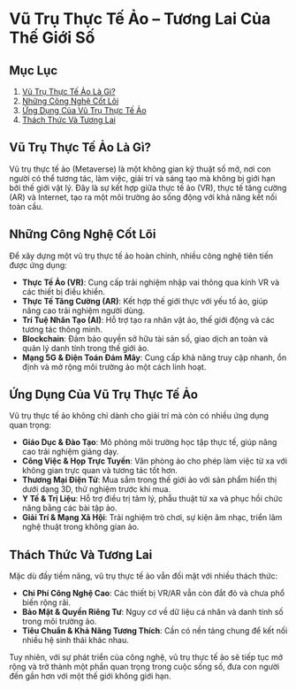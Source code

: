 # Vũ Trụ Thực Tế Ảo – Tương Lai Của Thế Giới Số  

## Mục Lục  
1. [Vũ Trụ Thực Tế Ảo Là Gì?](#vu-tru-thuc-te-ao-la-gi)  
2. [Những Công Nghệ Cốt Lõi](#nhung-cong-nghe-cot-loi)  
3. [Ứng Dụng Của Vũ Trụ Thực Tế Ảo](#ung-dung-cua-vu-tru-thuc-te-ao)  
4. [Thách Thức Và Tương Lai](#thach-thuc-va-tuong-lai)  

## Vũ Trụ Thực Tế Ảo Là Gì?  
Vũ trụ thực tế ảo (Metaverse) là một không gian kỹ thuật số mở, nơi con người có thể tương tác, làm việc, giải trí và sáng tạo mà không bị giới hạn bởi thế giới vật lý. Đây là sự kết hợp giữa thực tế ảo (VR), thực tế tăng cường (AR) và Internet, tạo ra một môi trường ảo sống động với khả năng kết nối toàn cầu.  

## Những Công Nghệ Cốt Lõi  
Để xây dựng một vũ trụ thực tế ảo hoàn chỉnh, nhiều công nghệ tiên tiến được ứng dụng:  
- **Thực Tế Ảo (VR)**: Cung cấp trải nghiệm nhập vai thông qua kính VR và các thiết bị điều khiển.  
- **Thực Tế Tăng Cường (AR)**: Kết hợp thế giới thực với yếu tố ảo, giúp nâng cao trải nghiệm người dùng.  
- **Trí Tuệ Nhân Tạo (AI)**: Hỗ trợ tạo ra nhân vật ảo, thế giới động và các tương tác thông minh.  
- **Blockchain**: Đảm bảo quyền sở hữu tài sản số, giao dịch an toàn và quản lý danh tính trong thế giới ảo.  
- **Mạng 5G & Điện Toán Đám Mây**: Cung cấp khả năng truy cập nhanh, ổn định và mở rộng môi trường ảo một cách linh hoạt.  

## Ứng Dụng Của Vũ Trụ Thực Tế Ảo  
Vũ trụ thực tế ảo không chỉ dành cho giải trí mà còn có nhiều ứng dụng quan trọng:  
- **Giáo Dục & Đào Tạo**: Mô phỏng môi trường học tập thực tế, giúp nâng cao trải nghiệm giảng dạy.  
- **Công Việc & Họp Trực Tuyến**: Văn phòng ảo cho phép làm việc từ xa với không gian trực quan và tương tác tốt hơn.  
- **Thương Mại Điện Tử**: Mua sắm trong thế giới ảo với sản phẩm hiển thị dưới dạng 3D, thử nghiệm trước khi mua.  
- **Y Tế & Trị Liệu**: Hỗ trợ điều trị tâm lý, phẫu thuật từ xa và phục hồi chức năng bằng các bài tập ảo.  
- **Giải Trí & Mạng Xã Hội**: Trải nghiệm trò chơi, sự kiện âm nhạc, triển lãm nghệ thuật trong không gian ảo.  

## Thách Thức Và Tương Lai  
Mặc dù đầy tiềm năng, vũ trụ thực tế ảo vẫn đối mặt với nhiều thách thức:  
- **Chi Phí Công Nghệ Cao**: Các thiết bị VR/AR vẫn còn đắt đỏ và chưa phổ biến rộng rãi.  
- **Bảo Mật & Quyền Riêng Tư**: Nguy cơ về dữ liệu cá nhân và danh tính số trong môi trường ảo.  
- **Tiêu Chuẩn & Khả Năng Tương Thích**: Cần có nền tảng chung để kết nối nhiều hệ sinh thái khác nhau.  

Tuy nhiên, với sự phát triển của công nghệ, vũ trụ thực tế ảo sẽ tiếp tục mở rộng và trở thành một phần quan trọng trong cuộc sống số, đưa con người đến gần hơn với một thế giới không giới hạn.  
